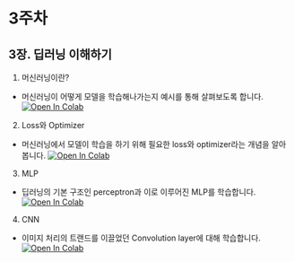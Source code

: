 # 3주차

## 3장. 딥러닝 이해하기

1. 머신러닝이란?

- 머신러닝이 어떻게 모델을 학습해나가는지 예시를 통해 살펴보도록 합니다. [![Open In Colab](https://colab.research.google.com/assets/colab-badge.svg)](https://colab.research.google.com/drive/1_ii23MX2Zvd-BvVDhZuuL2q-t-Za5BeE?usp=sharing)

2. Loss와 Optimizer

- 머신러닝에서 모델이 학습을 하기 위해 필요한 loss와 optimizer라는 개념을 알아봅니다. [![Open In Colab](https://colab.research.google.com/assets/colab-badge.svg)](https://colab.research.google.com/drive/1cS4L7ChqdCEDD9JU-Klx5bkflNs2SrJK?usp=sharing)

3. MLP

- 딥러닝의 기본 구조인 perceptron과 이로 이루어진 MLP를 학습합니다. [![Open In Colab](https://colab.research.google.com/assets/colab-badge.svg)](https://colab.research.google.com/drive/1v1Txm0fHAX7rwnVqBedilRCiFONQ_hjF?usp=sharing)

4. CNN

- 이미지 처리의 트랜드를 이끌었던 Convolution layer에 대해 학습합니다. [![Open In Colab](https://colab.research.google.com/assets/colab-badge.svg)](https://colab.research.google.com/drive/14A0M5xRyMFe-TBlVyWF5WT2tS1NMOI9O?usp=sharing)
